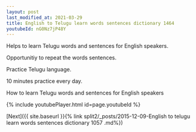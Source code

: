 ```yaml
---
layout: post
last_modified_at: 2021-03-29
title: English to Telugu learn words sentences dictionary 1464 
youtubeId: nG0Nz7jP48Y
---
```

 
 
Helps to learn Telugu words and sentences for English speakers.

Opportunitiy to repeat the words sentences. 

Practice Telugu language. 
 
10 minutes practice every day. 
 
How to learn Telugu words and sentences for English speakers 
 
{% include youtubePlayer.html id=page.youtubeId %}
 
 
[Next]({{ site.baseurl }}{% link  split2/_posts/2015-12-09-English to telugu learn words sentences dictionary 1057 .md%})
 
